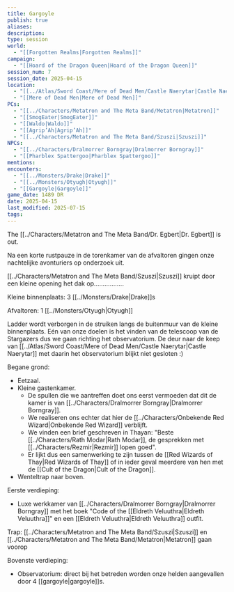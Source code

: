 ```yaml
---
title: Gargoyle
publish: true
aliases: 
description: 
type: session
world:
  - "[[Forgotten Realms|Forgotten Realms]]"
campaign:
  - "[[Hoard of the Dragon Queen|Hoard of the Dragon Queen]]"
session_num: 7
session_date: 2025-04-15
location:
  - "[[../Atlas/Sword Coast/Mere of Dead Men/Castle Naerytar|Castle Naerytar]]"
  - "[[Mere of Dead Men|Mere of Dead Men]]"
PCs:
  - "[[../Characters/Metatron and The Meta Band/Metatron|Metatron]]"
  - "[[SmogEater|SmogEater]]"
  - "[[Waldo|Waldo]]"
  - "[[Agrip’Ah|Agrip’Ah]]"
  - "[[../Characters/Metatron and The Meta Band/Szuszi|Szuszi]]"
NPCs:
  - "[[../Characters/Dralmorrer Borngray|Dralmorrer Borngray]]"
  - "[[Pharblex Spattergoo|Pharblex Spattergoo]]"
mentions: 
encounters:
  - "[[../Monsters/Drake|Drake]]"
  - "[[../Monsters/Otyugh|Otyugh]]"
  - "[[Gargoyle|Gargoyle]]"
game_date: 1489 DR
date: 2025-04-15
last_modified: 2025-07-15
tags: 
---
```


The [[../Characters/Metatron and The Meta Band/Dr. Egbert|Dr. Egbert]] is out.

Na een korte rustpauze in de torenkamer van de afvaltoren gingen onze nachtelijke avonturiers op onderzoek uit. 

[[../Characters/Metatron and The Meta Band/Szuszi|Szuszi]] kruipt door een kleine opening het dak op.................

Kleine binnenplaats:
3 [[../Monsters/Drake|Drake]]s 

Afvaltoren:
1 [[../Monsters/Otyugh|Otyugh]]

Ladder wordt verborgen in de struiken langs de buitenmuur van de kleine binnenplaats. Eén van onze doelen is het vinden van de telescoop van de Stargazers dus we gaan richting het observatorium. De deur naar de keep van [[../Atlas/Sword Coast/Mere of Dead Men/Castle Naerytar|Castle Naerytar]] met daarin het observatorium blijkt niet gesloten :) 

Begane grond:
* Eetzaal.
* Kleine gastenkamer. 
	* De spullen die we aantreffen doet ons eerst vermoeden dat dit de kamer is van [[../Characters/Dralmorrer Borngray|Dralmorrer Borngray]]. 
	* We realiseren ons echter dat hier de [[../Characters/Onbekende Red Wizard|Onbekende Red Wizard]] verblijft. 
	* We vinden een brief geschreven in Thayan: "Beste [[../Characters/Rath Modar|Rath Modar]], de gesprekken met [[../Characters/Rezmir|Rezmir]] lopen goed". 
	* Er lijkt dus een samenwerking te zijn tussen de [[Red Wizards of Thay|Red Wizards of Thay]] of in ieder geval meerdere van hen met de [[Cult of the Dragon|Cult of the Dragon]].  
* Wenteltrap naar boven.

Eerste verdieping:
* Luxe werkkamer van [[../Characters/Dralmorrer Borngray|Dralmorrer Borngray]] met het boek "Code of the [[Eldreth Veluuthra|Eldreth Veluuthra]]" en een [[Eldreth Veluuthra|Eldreth Veluuthra]] outfit.

Trap: [[../Characters/Metatron and The Meta Band/Szuszi|Szuszi]] en [[../Characters/Metatron and The Meta Band/Metatron|Metatron]] gaan voorop

Bovenste verdieping:
- Observatorium: direct bij het betreden worden onze helden aangevallen door 4 [[gargoyle|gargoyle]]s. 

